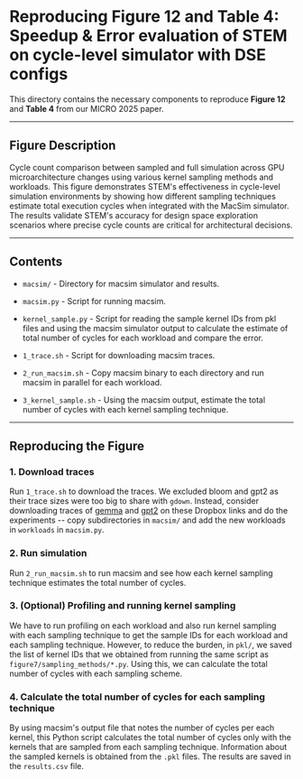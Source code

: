 # Reproducing Figure 12 and Table 4: Speedup & Error evaluation of STEM on cycle-level simulator with DSE configs

This directory contains the necessary components to reproduce **Figure 12** and **Table 4** from our MICRO 2025 paper.

---

## Figure Description

Cycle count comparison between sampled and full simulation across GPU microarchitecture changes using various kernel sampling methods and workloads. This figure demonstrates STEM's effectiveness in cycle-level simulation environments by showing how different sampling techniques estimate total execution cycles when integrated with the MacSim simulator. The results validate STEM's accuracy for design space exploration scenarios where precise cycle counts are critical for architectural decisions.

---

## Contents

- `macsim/` - Directory for macsim simulator and results.
- `macsim.py` - Script for running macsim.
- `kernel_sample.py` - Script for reading the sample kernel IDs from pkl files and using the macsim simulator output to calculate the estimate of total number of cycles for each workload and compare the error.

- `1_trace.sh` - Script for downloading macsim traces.
- `2_run_macsim.sh` - Copy macsim binary to each directory and run macsim in parallel for each workload.
- `3_kernel_sample.sh` - Using the macsim output, estimate the total number of cycles with each kernel sampling technique.
---

## Reproducing the Figure

### 1. Download traces

Run `1_trace.sh` to download the traces. We excluded bloom and gpt2 as their trace sizes were too big to share with `gdown`. Instead, consider downloading traces of [gemma](https://www.dropbox.com/scl/fi/ewcyrogwv7odc6soi9v6n/gemma_nvbit.tar.gz?rlkey=arifvlad3kj9tcw6ogze7n04m&st=a06uyay0&dl=0) and [gpt2](https://www.dropbox.com/scl/fi/qn72hfwyeo5qq120kyade/gpt2_nvbit.tar.gz?rlkey=pal8q77bwf4iarypfts2osus3&st=97rzuvab&dl=0) on these Dropbox links and do the experiments -- copy subdirectories in `macsim/` and add the new workloads in `workloads` in `macsim.py`. 

### 2. Run simulation

Run `2_run_macsim.sh` to run macsim and see how each kernel sampling technique estimates the total number of cycles.

### 3. (Optional) Profiling and running kernel sampling

We have to run profiling on each workload and also run kernel sampling with each sampling technique to get the sample IDs for each workload and each sampling technique. However, to reduce the burden, in `pkl/`, we saved the list of kernel IDs that we obtained from running the same script as `figure7/sampling_methods/*.py`. Using this, we can calculate the total number of cycles with each sampling scheme. 

### 4. Calculate the total number of cycles for each sampling technique

By using macsim's output file that notes the number of cycles per each kernel, this Python script calculates the total number of cycles only with the kernels that are sampled from each sampling technique. Information about the sampled kernels is obtained from the `.pkl` files. The results are saved in the `results.csv` file. 